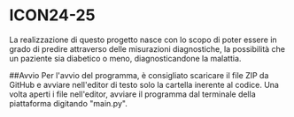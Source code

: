# ICON24-25
La realizzazione di questo progetto nasce con lo scopo di poter essere in grado di predire attraverso delle misurazioni diagnostiche, la possibilità che un paziente sia diabetico o meno, diagnosticandone la malattia.

##Avvio
Per l'avvio del programma, è consigliato scaricare il file ZIP da GitHub e avviare nell'editor di testo solo la cartella inerente al codice. Una volta aperti i file nell'editor, avviare il programma dal terminale della piattaforma digitando "main.py".
